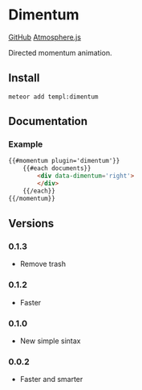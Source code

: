 # Dimentum

[GitHub](https://github.com/meteor-templ/dimentum) [Atmosphere.js](atmospherejs.com/templ/dimentum)

Directed momentum animation.

## Install

```
meteor add templ:dimentum
```

## Documentation

### Example

```html
{{#momentum plugin='dimentum'}}
    {{#each documents}}
        <div data-dimentum='right'>
        </div>
    {{/each}}
{{/momentum}}
```

## Versions

### 0.1.3
* Remove trash

### 0.1.2
* Faster

### 0.1.0
* New simple sintax

### 0.0.2
* Faster and smarter